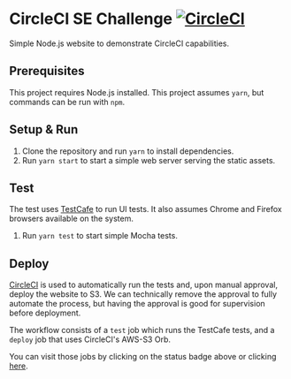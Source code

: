 # CircleCI SE Challenge [![CircleCI](https://circleci.com/gh/mvxt/circleci-se-challenge/tree/master.svg?style=svg)](https://circleci.com/gh/mvxt/circleci-se-challenge/tree/master)
Simple Node.js website to demonstrate CircleCI capabilities.

## Prerequisites
This project requires Node.js installed. This project assumes `yarn`, but commands can be run with `npm`.

## Setup & Run
1. Clone the repository and run `yarn` to install dependencies.
2. Run `yarn start` to start a simple web server serving the static assets.

## Test
The test uses [TestCafe](https://devexpress.github.io/testcafe/) to run UI tests. It also assumes Chrome and Firefox browsers available on the system.

1. Run `yarn test` to start simple Mocha tests.

## Deploy
[CircleCI](https://circleci.com/) is used to automatically run the tests and, upon manual approval, deploy the website to S3. We can technically remove the approval to fully automate the process, but having the approval is good for supervision before deployment.

The workflow consists of a `test` job which runs the TestCafe tests, and a `deploy` job that uses CircleCI's AWS-S3 Orb.

You can visit those jobs by clicking on the status badge above or clicking [here](https://circleci.com/gh/mvxt/circleci-se-challenge).

